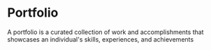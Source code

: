 # Portfolio
A portfolio is a curated collection of work and accomplishments that showcases an individual's skills, experiences, and achievements
